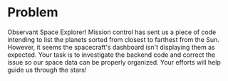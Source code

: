 # Problem
Observant Space Explorer! Mission control has sent us a piece of code intending to list the planets sorted from closest to farthest from the Sun. However, it seems the spacecraft's dashboard isn't displaying them as expected. Your task is to investigate the backend code and correct the issue so our space data can be properly organized. Your efforts will help guide us through the stars!
